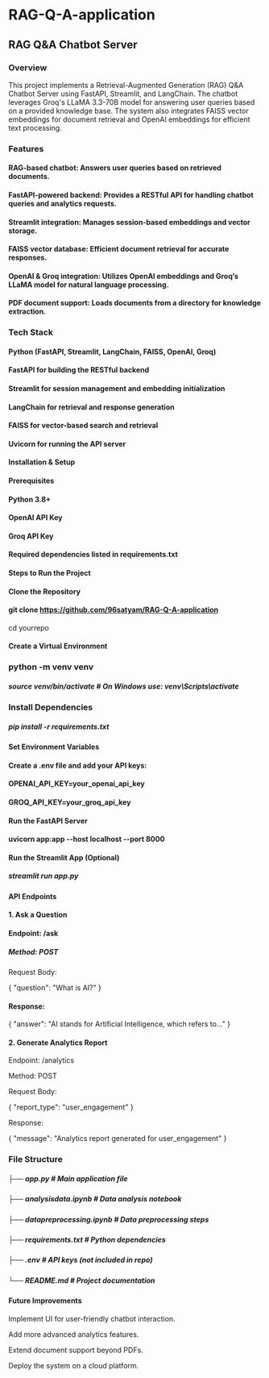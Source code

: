 # RAG-Q-A-application

## RAG Q&A Chatbot Server

### Overview

This project implements a Retrieval-Augmented Generation (RAG) Q&A Chatbot Server using FastAPI, Streamlit, and LangChain. The chatbot leverages Groq's LLaMA 3.3-70B model for answering user queries based on a provided knowledge base. The system also integrates FAISS vector embeddings for document retrieval and OpenAI embeddings for efficient text processing.

### Features

#### RAG-based chatbot: Answers user queries based on retrieved documents.

#### FastAPI-powered backend: Provides a RESTful API for handling chatbot queries and analytics requests.

#### Streamlit integration: Manages session-based embeddings and vector storage.

#### FAISS vector database: Efficient document retrieval for accurate responses.

#### OpenAI & Groq integration: Utilizes OpenAI embeddings and Groq’s LLaMA model for natural language processing.

#### PDF document support: Loads documents from a directory for knowledge extraction.

### Tech Stack

#### Python (FastAPI, Streamlit, LangChain, FAISS, OpenAI, Groq)

#### FastAPI for building the RESTful backend

#### Streamlit for session management and embedding initialization

#### LangChain for retrieval and response generation

#### FAISS for vector-based search and retrieval

#### Uvicorn for running the API server

#### Installation & Setup

#### Prerequisites

#### Python 3.8+

#### OpenAI API Key

#### Groq API Key

#### Required dependencies listed in requirements.txt

#### Steps to Run the Project

#### Clone the Repository

#### git clone https://github.com/96satyam/RAG-Q-A-application
cd yourrepo

#### Create a Virtual Environment

### python -m venv venv
##### source venv/bin/activate   # On Windows use: venv\Scripts\activate

### Install Dependencies

##### pip install -r requirements.txt

#### Set Environment Variables

#### Create a .env file and add your API keys:

#### OPENAI_API_KEY=your_openai_api_key
#### GROQ_API_KEY=your_groq_api_key

#### Run the FastAPI Server

#### uvicorn app:app --host localhost --port 8000

#### Run the Streamlit App (Optional)

##### streamlit run app.py

#### API Endpoints

#### 1. Ask a Question

#### Endpoint: /ask

##### Method: POST

Request Body:

{
  "question": "What is AI?"
}

#### Response:

{
  "answer": "AI stands for Artificial Intelligence, which refers to..."
}

#### 2. Generate Analytics Report

Endpoint: /analytics

Method: POST

Request Body:

{
  "report_type": "user_engagement"
}

Response:

{
  "message": "Analytics report generated for user_engagement"
}

### File Structure

##### ├── app.py               # Main application file
##### ├── analysisdata.ipynb   # Data analysis notebook
##### ├── datapreprocessing.ipynb # Data preprocessing steps
##### ├── requirements.txt     # Python dependencies
##### ├── .env                 # API keys (not included in repo)
##### └── README.md            # Project documentation

#### Future Improvements

Implement UI for user-friendly chatbot interaction.

Add more advanced analytics features.

Extend document support beyond PDFs.

Deploy the system on a cloud platform.
